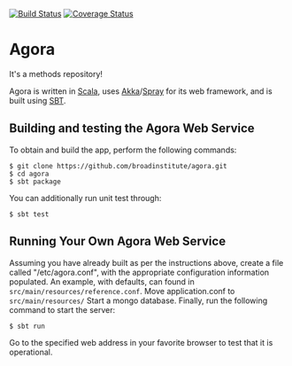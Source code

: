 [![Build Status](https://travis-ci.org/broadinstitute/agora.svg?branch=master)](https://travis-ci.org/broadinstitute/agora?branch=master)
[![Coverage Status](https://coveralls.io/repos/broadinstitute/agora/badge.svg?branch=master)](https://coveralls.io/r/broadinstitute/agora?branch=master)


Agora
=====

It's a methods repository!

Agora is written in [Scala](http://www.scala-lang.org/), uses [Akka](http://akka.io/)/[Spray](http://spray.io/) for its web framework, and is built using [SBT](www.scala-sbt.org/).

## Building and testing the Agora Web Service

To obtain and build the app, perform the following commands:

```
$ git clone https://github.com/broadinstitute/agora.git
$ cd agora
$ sbt package
```

You can additionally run unit test through:

```
$ sbt test
```

## Running Your Own Agora Web Service

Assuming you have already built as per the instructions above, create a file called "/etc/agora.conf", with the appropriate configuration information populated.
An example, with defaults, can found in ```src/main/resources/reference.conf```.
Move application.conf to ```src/main/resources/```
Start a mongo database.
Finally, run the following command to start the server:

```
$ sbt run
```

Go to the specified web address in your favorite browser to test that it is operational.
